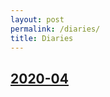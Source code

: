 ```yaml
---
layout: post
permalink: /diaries/
title: Diaries
---
```


## [2020-04](http://hongchao.me/2020-04-diaries)